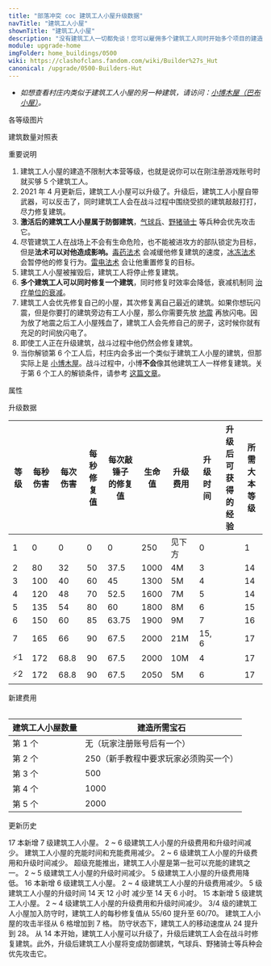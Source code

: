 ```yaml
---
title: "部落冲突 coc 建筑工人小屋升级数据"
navTitle: "建筑工人小屋"
shownTitle: "建筑工人小屋"
description: "没有建筑工人一切都免谈！您可以雇佣多个建筑工人同时开始多个项目的建造或升级，或者使用宝石加快施工速度。"
module: upgrade-home
imgFolder: home_buildings/0500
wiki: https://clashofclans.fandom.com/wiki/Builder%27s_Hut
canonical: /upgrade/0500-Builders-Hut
---
```


- *如想查看村庄内类似于建筑工人小屋的另一种建筑，请访问：[小博木屋（巴布小屋）](/upgrade/0501-B.O.Bs-Hut)。*

<UnitInfo :folder="$frontmatter.imgFolder" imgSrc="Builders_Hut7_hd.png" :imgAlt="$frontmatter.navTitle" :description="$frontmatter.description" />

<SmallTitle>各等级图片</SmallTitle>

<Panel>
    <UnitImgGroup title="日常状态" :folder="$frontmatter.imgFolder">
        <UnitImg imgTitle="1 级" imgSrc="Builders_Hut1.png" />
        <UnitImg imgTitle="2 级" imgSrc="Builders_Hut2.png" />
        <UnitImg imgTitle="3 级" imgSrc="Builders_Hut3.png" />
        <UnitImg imgTitle="4 级" imgSrc="Builders_Hut4.png" />
        <UnitImg imgTitle="5 级" imgSrc="Builders_Hut5.png" />
        <UnitImg imgTitle="6 级" imgSrc="Builders_Hut6.png" imgHd="Builders_Hut6_hd.png" />
        <UnitImg imgTitle="7 级" imgSrc="Builders_Hut7.png" imgHd="Builders_Hut7_hd.png" />
    </UnitImgGroup>
    <UnitImgGroup title="激活状态" :folder="$frontmatter.imgFolder">
        <UnitImg imgTitle="1 级" imgSrc="Builders_Hut1.png" />
        <UnitImg imgTitle="2 级" imgSrc="Builders_Hut2_Active.png" />
        <UnitImg imgTitle="3 级" imgSrc="Builders_Hut3_Active.png" />
        <UnitImg imgTitle="4 级" imgSrc="Builders_Hut4_Active.png" />
        <UnitImg imgTitle="5 级" imgSrc="Builders_Hut5_Active.png" />
        <UnitImg imgTitle="6 级" imgSrc="Builders_Hut6_Active.png" />
        <UnitImg imgTitle="7 级" imgSrc="Builders_Hut7_Active.png" />
    </UnitImgGroup>
</Panel>

<SmallTitle>建筑数量对照表</SmallTitle>

<BuildingNum>
    <BuildingNumRow title="大本等级" num="1, 2 - 17" />
    <BuildingNumRow title="建筑数量" num="2,      5" />
</BuildingNum>

<SmallTitle>重要说明</SmallTitle>

1. 建筑工人小屋的建造不限制大本营等级，也就是说你可以在刚注册游戏账号时就买够 5 个建筑工人。
2. 2021 年 4 月更新后，建筑工人小屋可以升级了。升级后，建筑工人小屋自带武器，可以反击了，同时建筑工人会在战斗过程中围绕受损的建筑敲敲打打，尽力修复建筑。
3. **激活后的建筑工人小屋属于防御建筑**，[气球兵](/upgrade/0005-Balloon)、[野猪骑士](/upgrade/0081-Hog-Rider) 等兵种会优先攻击它。
4. 尽管建筑工人在战场上不会有生命危险，也不能被进攻方的部队锁定为目标，但是**法术可以对他造成影响。**[毒药法术](/upgrade/0180-Poison-Spell) 会减缓他修复建筑的速度，[冰冻法术](/upgrade/0104-Freeze-Spell)
   会暂停他的修复行为。[雷电法术](/upgrade/0100-Lightning-Spell) 会让他重置修复的目标。
5. 建筑工人小屋被摧毁后，建筑工人将停止修复建筑。
6. **多个建筑工人可以同时修复一个建筑**，同时修复时效率会降低，衰减机制同 [治疗单位的衰减](/p/6925)。
7. 建筑工人会优先修复自己的小屋，其次修复离自己最近的建筑。如果你想玩闪震，但是你要打的建筑旁边有工人小屋，那么你需要先放 [地震](/upgrade/0181-Earthquake-Spell)
   再放闪电。因为放了地震之后工人小屋残血了，建筑工人会先修自己的房子，这时候你就有充足的时间放闪电了。
8. 即使工人正在升级建筑，战斗过程中他仍然会修复建筑。
9. 当你解锁第 6 个工人后，村庄内会多出一个类似于建筑工人小屋的建筑，但那实际上是 [小博木屋](/upgrade/0501-B.O.Bs-Hut)。战斗过程中，小博**不会**像其他建筑工人一样修复建筑。关于第 6 个工人的解锁条件，请参考 [这篇文章](/p/977)。

<SmallTitle>属性</SmallTitle>

<UnitProperties>
    <UnitProperty pKey="占地面积" pValue="2×2" />
    <UnitProperty pKey="判定面积" pValue="1×1" :isJudgeSquare="true" />
    <UnitProperty pKey="伤害类型" pValue="单体伤害" />
    <UnitProperty pKey="攻击的目标" pValue="地面和空中目标" />
    <UnitProperty pKey="建筑工人小屋的最大数量" pValue="5" />
    <UnitProperty pKey="射程" pValue="7 格" />
    <UnitProperty pKey="工人小屋的攻速" pValue="0.4 秒/次" />
    <UnitProperty pKey="防守时工人的移动速度" pValue="3.5 秒/格" />
    <UnitProperty pKey="工人的修复速度" pValue="0.75 秒/次" />
</UnitProperties>

<SmallTitle>升级数据</SmallTitle>

<script setup>
const tableExtraInfo = [
    {
        "column": 6,
        "type": "cost",
        "gpClass": "building",
        "icon": "Gold"
    },
    {
        "column": 7,
        "type": "time",
        "gpClass": "building"
    },
    {
        "column": 8,
        "type": "exp",
        "icon": "Exp"
    }
];
</script>

<UnitTable :tableExtraInfo="tableExtraInfo">

| 等级 | 每秒伤害 | 每次伤害 |每秒<br>修复值|每次敲锤子<br>的修复值| 生命值 | 升级费用 | 升级时间|升级后可<br>获得的经验|所需<br>大本等级|
| ---- |  ----   |   ---   |     ---     |         ---         |  ---  |   ---   |   ---   |         ---        |      ---      |
|   1  |     0   |     0   |       0     |         0           |   250 |  见下方  |   0     |                    |      1        |
|   2  |    80   |    32   |      50     |        37.5         |  1000 |     4M  |   3     |                    |      14       |
|   3  |   100   |    40   |      60     |        45           |  1300 |     5M  |   4     |                    |      14       |
|   4  |   120   |    48   |      70     |        52.5         |  1600 |     7M  |   5     |                    |      14       |
|   5  |   135   |    54   |      80     |        60           |  1800 |     8M  |   6     |                    |      15       |
|   6  |   150   |    60   |      85     |        63.75        |  1900 |     9M  |   7     |                    |      16       |
|   7  |   165   |    66   |      90     |        67.5         |  2000 |    21M  |  15, 6  |                    |      17       |
| ⚡1  |   172   |   68.8  |      90     |        67.5         |  2000 |    10M  |   4     |                    |      17       |
| ⚡2  |   172   |   68.8  |      90     |        67.5         |  2050 |     5M  |   6     |                    |      17       |
</UnitTable>

<SmallTitle>新建费用</SmallTitle>

<Table>

| 建筑工人小屋数量 |           建造所需宝石             |
|      ----       |              ----                |
|     第 1 个     |      无（玩家注册账号后有一个）     |
|     第 2 个     | 250（新手教程中要求玩家必须购买一个）|
|     第 3 个     |              500                  |
|     第 4 个     |             1000                  |
|     第 5 个     |             2000                  |
</Table>

<SmallTitle>更新历史</SmallTitle>

<Timeline>
    <TimelineItem date="2025/03/24">
        <TimelineRow>17 本新增 7 级建筑工人小屋。</TimelineRow>
        <TimelineRow>2 ~ 6 级建筑工人小屋的升级费用和升级时间减少。</TimelineRow>
    </TimelineItem>
    <TimelineItem date="2025/02/10">
        <TimelineRow>建筑工人小屋的充能时间和充能费用减少。</TimelineRow>
    </TimelineItem>
    <TimelineItem date="2024/11/25">
        <TimelineRow>2 ~ 6 级建筑工人小屋的升级费用和升级时间减少。</TimelineRow>
    </TimelineItem>
    <TimelineItem date="2024/09/09">
        <TimelineRow>超级充能推出，建筑工人小屋是第一批可以充能的建筑之一。</TimelineRow>
    </TimelineItem>
    <TimelineItem date="2024/06/18">
        <TimelineRow>2 ~ 5 级建筑工人小屋的升级时间减少。</TimelineRow>
        <TimelineRow>5 级建筑工人小屋的升级费用降低。</TimelineRow>
    </TimelineItem>
    <TimelineItem date="2024/04/17">
        <TimelineRow>16 本新增 6 级建筑工人小屋。</TimelineRow>
    </TimelineItem>
    <TimelineItem date="2023/12/12">
        <TimelineRow>2 ~ 4 级建筑工人小屋的升级费用减少。</TimelineRow>
        <TimelineRow>5 级建筑工人小屋的升级时间 14 天 12 小时 减少至 14 天 6 小时。</TimelineRow>
    </TimelineItem>
    <TimelineItem date="2023/06/12">
        <TimelineRow>15 本新增 5 级建筑工人小屋。</TimelineRow>
    </TimelineItem>
    <TimelineItem date="2022/10/10">
        <TimelineRow>2 ~ 4 级建筑工人小屋的升级费用和升级时间减少。</TimelineRow>
    </TimelineItem>
    <TimelineItem date="2022/05/02">
        <TimelineRow>3/4 级的建筑工人小屋加入防守时，建筑工人的每秒修复值从 55/60 提升至 60/70。</TimelineRow>
    </TimelineItem>
    <TimelineItem date="2021/04/29">
        <TimelineRow>建筑工人小屋的攻击半径从 6 格增加到 7 格。</TimelineRow>
        <TimelineRow>防守状态下，建筑工人的移动速度从 24 提升到 28。</TimelineRow>
    </TimelineItem>
    <TimelineItem date="2021/04/12">
        <TimelineRow>从 14 本开始，建筑工人小屋可以升级了，升级后建筑工人会在战斗时修复建筑。此外，升级后建筑工人小屋将变成防御建筑，气球兵、野猪骑士等兵种会优先攻击它。</TimelineRow>
    </TimelineItem>
    <TimelineItem :historyBottom="true" />
</Timeline>